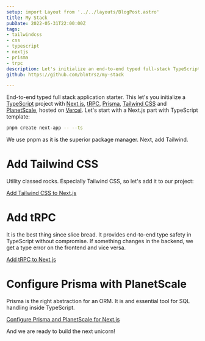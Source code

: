 ```yaml
---
setup: import Layout from '../../layouts/BlogPost.astro'
title: My Stack
pubDate: 2022-05-31T22:00:00Z
tags:
- tailwindcss
- css
- typescript
- nextjs
- prisma
- trpc
description: Let's initialize an end-to-end typed full-stack TypeScript application.
github: https://github.com/blntrsz/my-stack

---
```

End-to-end typed full stack application starter. This let's you initialize a [TypeScript](https://www.typescriptlang.org/) project with [Next.js](https://nextjs.org/), [tRPC](https://trpc.io/), [Prisma](https://www.prisma.io/), [Tailwind CSS](https://tailwindcss.com/) and [PlanetScale](https://planetscale.com/), hosted on [Vercel](https://vercel.com/). Let's start with a Next.js part with TypeScript template:

```bash
pnpm create next-app -- --ts
```

We use pnpm as it is the superior package manager. Next, add Tailwind.

# Add Tailwind CSS

Utility classed rocks. Especially Tailwind CSS, so let's add it to our project:

[Add Tailwind CSS to Next.js](./add-tailwind-css-to-next-js)

# Add tRPC

It is the best thing since slice bread. It provides end-to-end type safety in TypeScript without compromise. If something changes in the backend, we get a type error on the frontend and vice versa.

[Add tRPC to Next.js](./add-trpc-to-next-js)

# Configure Prisma with PlanetScale

Prisma is the right abstraction for an ORM. It is and essential tool for SQL handling inside TypeScript.

[Configure Prisma and PlanetScale for Next.js](./configure-prisma-and-planetscape-for-next-js)

And we are ready to build the next unicorn!